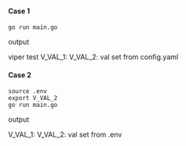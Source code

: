 #### Case 1

```
go run main.go
```
output

viper test
V_VAL_1:
V_VAL_2: val set from config.yaml

#### Case 2
```
source .env
export V_VAL_2
go run main.go

```
output

V_VAL_1:
V_VAL_2: val set from .env

